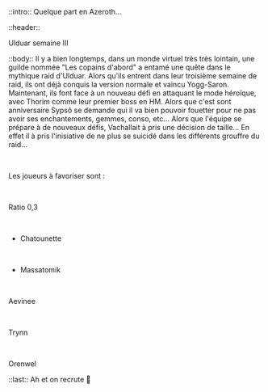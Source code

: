 ::intro::
Quelque part en Azeroth...

::header::

Ulduar semaine III

::body::
Il y a bien longtemps, dans un monde virtuel très très lointain, une guilde nommée "Les copains d'abord" a entamé une quête dans le mythique raid d'Ulduar. Alors qu'ils entrent dans leur troisième semaine de raid, ils ont déjà conquis la version normale et vaincu Yogg-Saron. Maintenant, ils font face à un nouveau défi en attaquant le mode héroïque, avec Thorim comme leur premier boss en HM. Alors que c'est sont anniversaire Sypsô se demande qui il va bien pouvoir fouetter pour ne pas avoir ses enchantements, gemmes, conso, etc... Alors que l'équipe se prépare à de nouveaux défis, Vachallait à pris une décision de taille... En effet il à pris l'inisiative de ne plus se suicidé dans les différents grouffre du raid... 

<br>

Les joueurs à favoriser sont : 

<br>

Ratio 0,3 

<br>

- Chatounette 

<br>

- Massatomik

<br>

Aevinee

<br>

Trynn

<br>

Orenwel


::last::
Ah et on recrute 🚀